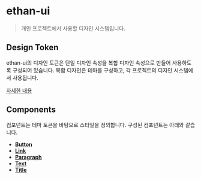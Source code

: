 # ethan-ui

> 개인 프로젝트에서 사용할 디자인 시스템입니다.

## Design Token

ethan-ui의 디자인 토큰은 단일 디자인 속성을 복합 디자인 속성으로 만들어 사용하도록 구성되어 있습니다. 복합 디자인은 테마를 구성하고, 각 프로젝트의 디자인 시스템에서 사용됩니다.

[자세한 내용](https://ethan-heo.github.io/ethan-ui/?path=/docs/%EB%94%94%EC%9E%90%EC%9D%B8-%ED%86%A0%ED%81%B0-%EA%B0%80%EC%9D%B4%EB%93%9C--docs)

## Components

컴포넌트는 테마 토큰을 바탕으로 스타일을 정의합니다. 구성된 컴포넌트는 아래와 같습니다.

- [**Button**](https://ethan-heo.github.io/ethan-ui/?path=/docs/design-system-button--docs)
- [**Link**](https://ethan-heo.github.io/ethan-ui/?path=/docs/design-system-link--docs)
- [**Paragraph**](https://ethan-heo.github.io/ethan-ui/?path=/docs/design-system-paragraph--docs)
- [**Text**](https://ethan-heo.github.io/ethan-ui/?path=/docs/design-system-text--docs)
- [**Title**](https://ethan-heo.github.io/ethan-ui/?path=/docs/design-system-title--docs)
